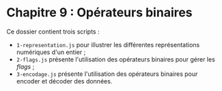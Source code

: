 # Chapitre 9 : Opérateurs binaires

Ce dossier contient trois scripts :

* `1-representation.js` pour illustrer les différentes représentations numériques d'un entier ;
* `2-flags.js` présente l'utilisation des opérateurs binaires pour gérer les _flags_ ;
* `3-encodage.js` présente l'utilisation des opérateurs binaires pour encoder et décoder des données.
